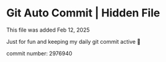 # Git Auto Commit | Hidden File

This file was added Feb 12, 2025

Just for fun and keeping my daily git commit active 🤪

commit number: 2976940
